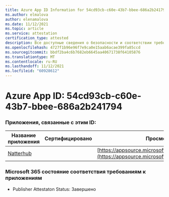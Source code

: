 ```yaml
---
title: Azure App ID Information for 54cd93cb-c60e-43b7-bbee-686a2b241794
ms.author: elmalova
author: elenamalova
ms.date: 11/12/2021
ms.topic: article
ms.service: attestation
certification_type: attested
description: Все доступные сведения о безопасности и соответствии требованиям для 54cd93cb-c60e-43b7-bbee-686a2b241794.
ms.openlocfilehash: 4727f1b96e96f7e9ca0e15aab6acae399fa85ccd
ms.sourcegitcommit: bbdf2ba4c6b7682eb6645aa40671738f64105876
ms.translationtype: MT
ms.contentlocale: ru-RU
ms.lasthandoff: 11/12/2021
ms.locfileid: "60928612"
---
```

# <a name="azure-app-id-54cd93cb-c60e-43b7-bbee-686a2b241794"></a>Azure App ID: 54cd93cb-c60e-43b7-bbee-686a2b241794


### <a name="apps-associated-with-this-id"></a>Приложения, связанные с этим ID:
| **Название приложения** | **Сертифицировано** | **Просмотр в AppSource** |
|--------------|---------------|-----------------------|
| [Natterhub](https://docs.microsoft.com/microsoft-365-app-certification/forward/WA200003420) |  | [https://appsource.microsoft.com/product/office/WA200003420](https://appsource.microsoft.com/product/office/WA200003420) |

### <a name="microsoft-365-app-compliance-status"></a>Microsoft 365 состояние соответствия требованиям к приложениям
- Publisher Attestaton Status: Завершено
